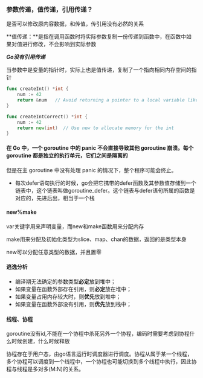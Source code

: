 ### 参数传递，值传递，引用传递？

是否可以修改原内容数据，和传值，传引用没有必然的关系

**值传递：**是指在调用函数时将实际参数复制一份传递到函数中，在函数中如果对值进行修改，不会影响到实际参数

***Go没有引用传递***

当参数中是变量的指针时，实际上也是值传递，复制了一个指向相同内存空间的指针

```go
func createInt() *int {
    num := 42
    return &num   // Avoid returning a pointer to a local variable like this!
}

func createIntCorrect() *int {
    num := 42
    return new(int)  // Use new to allocate memory for the int
}

```

#### 在 Go 中，一个 goroutine 中的 panic 不会直接导致其他 goroutine 崩溃。每个 goroutine 都是独立的执行单元，它们之间是隔离的

但是在主 goroutine 中没有处理 panic 的情况下，整个程序可能会终止。

* 每次defer语句执行的时候，go会把它携带的defer函数及其参数值存储到一个链表中，这个链表叫做goroutine_defer。这个链表与defer语句所属的函数是对应的，先进后出，相当于一个栈

#### new%make

var关键字用来声明变量，而new和make函数用来分配内存

make用来分配及初始化类型为slice、map、chan的数据，返回的是类型本身

new可以分配任意类型的数据，并且置零

#### 逃逸分析

- 编译期无法确定的参数类型**必定**放到堆中；
- 如果变量在函数外部存在引用，则**必定**放在堆中；
- 如果变量占用内存较大时，则**优先**放到堆中；
- 如果变量在函数外部没有引用，则**优先**放到栈中；

#### 线程、协程

goroutine没有id,不能在一个协程中杀死另外一个协程，编码时需要考虑到协程什么时候创建，什么时候释放

协程存在于用户态，由go语言运行时调度器进行调度。协程从属于某一个线程，多个协程可以调度到一个线程中，一个协程也可能切换到多个线程中执行，因此协程与线程是多对多(M:N)的关系。

   